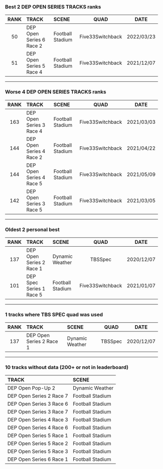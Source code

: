 ### Best 2 DEP OPEN SERIES TRACKS ranks
|RANK|TRACK|SCENE|QUAD|DATE|
|:---:|:---|:---|:---:|:---:|
|50|DEP Open Series 6 Race 2|Football Stadium|Five33Switchback|2022/03/23|
|51|DEP Open Series 5 Race 4|Football Stadium|Five33Switchback|2021/12/07|
---
### Worse 4 DEP OPEN SERIES TRACKS ranks
|RANK|TRACK|SCENE|QUAD|DATE|
|:---:|:---|:---|:---:|:---:|
|163|DEP Open Series 3 Race 4|Football Stadium|Five33Switchback|2021/03/03|
|144|DEP Open Series 4 Race 2|Football Stadium|Five33Switchback|2021/04/22|
|144|DEP Open Series 4 Race 5|Football Stadium|Five33Switchback|2021/05/09|
|142|DEP Open Series 3 Race 5|Football Stadium|Five33Switchback|2021/03/05|
---
### Oldest 2 personal best
|RANK|TRACK|SCENE|QUAD|DATE|
|:---:|:---|:---|:---:|:---:|
|137|DEP Open Series 2 Race 1|Dynamic Weather|TBSSpec|2020/12/07|
|101|DEP Spec Series 1 Race 5|Football Stadium|Five33Switchback|2021/01/07|
---
### 1 tracks where TBS SPEC quad was used
|RANK|TRACK|SCENE|QUAD|DATE|
|:---:|:---|:---|:---:|:---:|
|137|DEP Open Series 2 Race 1|Dynamic Weather|TBSSpec|2020/12/07|
---
### 10 tracks without data (200+ or not in leaderboard)
|TRACK|SCENE|
|:---|:---|
|DEP Open Pop-Up 2|Dynamic Weather|
|DEP Open Series 2 Race 7|Football Stadium|
|DEP Open Series 3 Race 6|Football Stadium|
|DEP Open Series 3 Race 7|Football Stadium|
|DEP Open Series 4 Race 3|Football Stadium|
|DEP Open Series 4 Race 6|Football Stadium|
|DEP Open Series 5 Race 1|Football Stadium|
|DEP Open Series 5 Race 2|Football Stadium|
|DEP Open Series 5 Race 3|Football Stadium|
|DEP Open Series 6 Race 1|Football Stadium|

